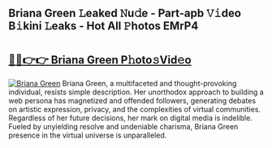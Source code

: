 ## Briana Green 𝙻eaked 𝙽u𝚍e - Part-apb 𝚅𝚒deo B𝚒kini 𝙻eaks - Hot All 𝙿hotos EMrP4

# <h2><a href="http://ld4100.urlbe.top/?page=Briana+Green">🔗🔗👉👉 Briana Green P𝚑oto𝚜Vid𝚎o</a></h2>

[![Briana Green](https://i.imgur.com/eBuTRDB.gif)](http://ld4100.urlbe.top/?page=Briana+Green)
Briana Green, a multifaceted and thought-provoking individual, resists simple description. Her unorthodox approach to building a web persona has magnetized and offended followers, generating debates on artistic expression, privacy, and the complexities of virtual communities. Regardless of her future decisions, her mark on digital media is indelible. Fueled by unyielding resolve and undeniable charisma, Briana Green presence in the virtual universe is unparalleled.
